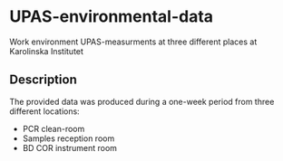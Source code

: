 # UPAS-environmental-data
Work environment UPAS-measurments at three different places at Karolinska Institutet

## Description  
The provided data was produced during a one-week period from three different locations:
* PCR clean-room
* Samples reception room
* BD COR instrument room


